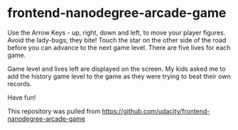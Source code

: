 frontend-nanodegree-arcade-game
===============================

Use the Arrow Keys - up, right, down and left, to move your player figures. Avoid the lady-bugs; they bite! Touch the star on the other side of the road before you can advance to the next game level. There are five lives for each game.

Game level and lives left are displayed on the screen. My kids asked me to add the history game level to the game as they were trying to beat their own records.

Have fun!


This repository was pulled from https://github.com/udacity/frontend-nanodegree-arcade-game

